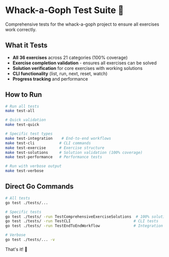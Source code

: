 # Whack-a-Goph Test Suite 🐹

Comprehensive tests for the whack-a-goph project to ensure all exercises work correctly.

## What it Tests

- **All 36 exercises** across 21 categories (100% coverage)
- **Exercise completion validation** - ensures all exercises can be solved
- **Solution verification** for core exercises with working solutions
- **CLI functionality** (list, run, next, reset, watch)
- **Progress tracking** and performance

## How to Run

```bash
# Run all tests
make test-all

# Quick validation
make test-quick

# Specific test types
make test-integration    # End-to-end workflows
make test-cli           # CLI commands
make test-exercise      # Exercise structure
make test-solutions     # Solution validation (100% coverage)
make test-performance   # Performance tests

# Run with verbose output
make test-verbose
```

## Direct Go Commands

```bash
# All tests
go test ./tests/...

# Specific tests
go test ./tests/ -run TestComprehensiveExerciseSolutions  # 100% solution coverage
go test ./tests/ -run TestCLI                            # CLI tests
go test ./tests/ -run TestEndToEndWorkflow               # Integration tests

# Verbose
go test ./tests/... -v
```

That's it! 🐹

